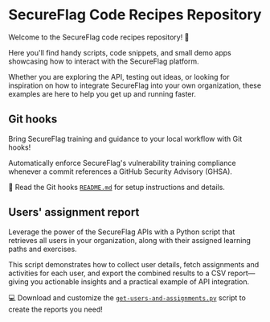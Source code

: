 # SecureFlag Code Recipes Repository

Welcome to the SecureFlag code recipes repository! 🎉

Here you'll find handy scripts, code snippets, and small demo apps showcasing how to interact with the SecureFlag platform.

Whether you are exploring the API, testing out ideas, or looking for inspiration on how to integrate SecureFlag into your own organization, these examples are here to help you get up and running faster.

## Git hooks

Bring SecureFlag training and guidance to your local workflow with Git hooks!

Automatically enforce SecureFlag's vulnerability training compliance whenever a commit references a GitHub Security Advisory (GHSA).

📖 Read the Git hooks [`README.md`](/githooks/README.md) for setup instructions and details.

## Users' assignment report

Leverage the power of the SecureFlag APIs with a Python script that retrieves all users in your organization, along with their assigned learning paths and exercises.

This script demonstrates how to collect user details, fetch assignments and activities for each user, and export the combined results to a CSV report—giving you actionable insights and a practical example of API integration.

💻 Download and customize the [`get-users-and-assignments.py`](users_assignments_report/get-users-and-assignments.py) script to create the reports you need!
